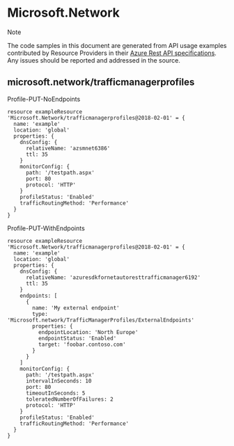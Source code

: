 # Microsoft.Network
  
> [!NOTE]
> The code samples in this document are generated from API usage examples contributed by Resource Providers in their [Azure Rest API specifications](https://github.com/Azure/azure-rest-api-specs). Any issues should be reported and addressed in the source.


## microsoft.network/trafficmanagerprofiles

Profile-PUT-NoEndpoints
```bicep
resource exampleResource 'Microsoft.Network/trafficmanagerprofiles@2018-02-01' = {
  name: 'example'
  location: 'global'
  properties: {
    dnsConfig: {
      relativeName: 'azsmnet6386'
      ttl: 35
    }
    monitorConfig: {
      path: '/testpath.aspx'
      port: 80
      protocol: 'HTTP'
    }
    profileStatus: 'Enabled'
    trafficRoutingMethod: 'Performance'
  }
}
```

Profile-PUT-WithEndpoints
```bicep
resource exampleResource 'Microsoft.Network/trafficmanagerprofiles@2018-02-01' = {
  name: 'example'
  location: 'global'
  properties: {
    dnsConfig: {
      relativeName: 'azuresdkfornetautoresttrafficmanager6192'
      ttl: 35
    }
    endpoints: [
      {
        name: 'My external endpoint'
        type: 'Microsoft.network/TrafficManagerProfiles/ExternalEndpoints'
        properties: {
          endpointLocation: 'North Europe'
          endpointStatus: 'Enabled'
          target: 'foobar.contoso.com'
        }
      }
    ]
    monitorConfig: {
      path: '/testpath.aspx'
      intervalInSeconds: 10
      port: 80
      timeoutInSeconds: 5
      toleratedNumberOfFailures: 2
      protocol: 'HTTP'
    }
    profileStatus: 'Enabled'
    trafficRoutingMethod: 'Performance'
  }
}
```
